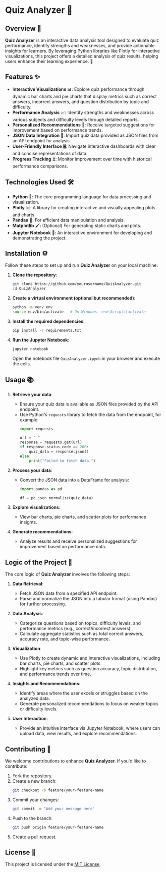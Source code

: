 # Quiz Analyzer 🎯

## Overview 🌟
**Quiz Analyzer** is an interactive data analysis tool designed to evaluate quiz performance, identify strengths and weaknesses, and provide actionable insights for learners. By leveraging Python libraries like Plotly for interactive visualizations, this project offers a detailed analysis of quiz results, helping users enhance their learning experience. 🚀

## Features ✨
- **Interactive Visualizations** 📊: Explore quiz performance through dynamic bar charts and pie charts that display metrics such as correct answers, incorrect answers, and question distribution by topic and difficulty.
- **Performance Analysis** 📈: Identify strengths and weaknesses across various subjects and difficulty levels through detailed reports.
- **Personalized Recommendations** 🧠: Receive targeted suggestions for improvement based on performance trends.
- **JSON Data Integration** 🔄: Import quiz data provided as JSON files from an API endpoint for analysis.
- **User-Friendly Interface** 🖥️: Navigate interactive dashboards with clear and concise representations of data.
- **Progress Tracking** ⏳: Monitor improvement over time with historical performance comparisons.

## Technologies Used 🛠️
- **Python** 🐍: The core programming language for data processing and visualization.
- **Plotly** 📊: A library for creating interactive and visually appealing plots and charts.
- **Pandas** 🐼: For efficient data manipulation and analysis.
- **Matplotlib** 🖌️: (Optional) For generating static charts and plots.
- **Jupyter Notebook** 📓: An interactive environment for developing and demonstrating the project.

## Installation ⚙️
Follow these steps to set up and run **Quiz Analyzer** on your local machine:

1. **Clone the repository**:
   ```bash
   git clone https://github.com/yourusername/QuizAnalyzer.git
   cd QuizAnalyzer
   ```

2. **Create a virtual environment (optional but recommended)**:
   ```bash
   python -m venv env
   source env/bin/activate   # On Windows: env\Scripts\activate
   ```

3. **Install the required dependencies**:
   ```bash
   pip install -r requirements.txt
   ```

4. **Run the Jupyter Notebook**:
   ```bash
   jupyter notebook
   ```
   Open the notebook file `QuizAnalyzer.ipynb` in your browser and execute the cells.

## Usage 📚
1. **Retrieve your data**:
   - Ensure your quiz data is available as JSON files provided by the API endpoint.
   - Use Python's `requests` library to fetch the data from the endpoint, for example:
     ```python
     import requests

     url = " "
     response = requests.get(url)
     if response.status_code == 200:
         quiz_data = response.json()
     else:
         print("Failed to fetch data.")
     ```

2. **Process your data**:
   - Convert the JSON data into a DataFrame for analysis:
     ```python
     import pandas as pd

     df = pd.json_normalize(quiz_data)
     ```

3. **Explore visualizations**:
   - View bar charts, pie charts, and scatter plots for performance insights.

4. **Generate recommendations**:
   - Analyze results and receive personalized suggestions for improvement based on performance data.

## Logic of the Project 🧩
The core logic of **Quiz Analyzer** involves the following steps:

1. **Data Retrieval**:
   - Fetch JSON data from a specified API endpoint.
   - Parse and normalize the JSON into a tabular format (using Pandas) for further processing.

2. **Data Analysis**:
   - Categorize questions based on topics, difficulty levels, and performance metrics (e.g., correct/incorrect answers).
   - Calculate aggregate statistics such as total correct answers, accuracy rate, and topic-wise performance.

3. **Visualization**:
   - Use Plotly to create dynamic and interactive visualizations, including bar charts, pie charts, and scatter plots.
   - Highlight key metrics such as question accuracy, topic distribution, and performance trends over time.

4. **Insights and Recommendations**:
   - Identify areas where the user excels or struggles based on the analyzed data.
   - Generate personalized recommendations to focus on weaker topics or difficulty levels.

5. **User Interaction**:
   - Provide an intuitive interface via Jupyter Notebook, where users can upload data, view results, and explore recommendations.

## Contributing 🤝
We welcome contributions to enhance **Quiz Analyzer**. If you'd like to contribute:

1. Fork the repository.
2. Create a new branch:
   ```bash
   git checkout -b feature/your-feature-name
   ```
3. Commit your changes:
   ```bash
   git commit -m "Add your message here"
   ```
4. Push to the branch:
   ```bash
   git push origin feature/your-feature-name
   ```
5. Create a pull request.

## License 📜
This project is licensed under the [MIT License](LICENSE).


